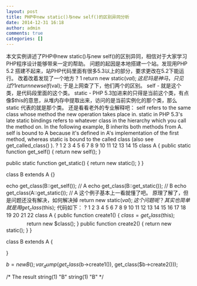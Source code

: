 ```yaml
---
layout: post
title: PHP中new static()与new self()的区别异同分析
date: 2014-12-31 16:18
author: admin
comments: true
categories: []
---
```

本文实例讲述了PHP中new static()与new self()的区别异同，相信对于大家学习PHP程序设计能够带来一定的帮助。
问题的起因是本地搭建一个站。发现用PHP 5.2 搭建不起来，站PHP代码里面有很多5.3以上的部分，要求更改在5.2下能运行。
改着改着发现了一个地方
?
1
return new static($val);
这尼玛是神马，只见过
?
1
return new self($val);
于是上网查了下，他们两个的区别。
self - 就是这个类，是代码段里面的这个类。
static - PHP 5.3加进来的只得是当前这个类，有点像$this的意思，从堆内存中提取出来，访问的是当前实例化的那个类，那么 static 代表的就是那个类。
还是看看老外的专业解释吧：
self refers to the same class whose method the new operation takes place in.
static in PHP 5.3's late static bindings refers to whatever class in the hierarchy which you call the method on.
In the following example, B inherits both methods from A. self is bound to A because it's defined in A's implementation of the first method, whereas static is bound to the called class (also see  get_called_class() ).
?
1
2
3
4
5
6
7
8
9
10
11
12
13
14
15
class A {
  public static function get_self() {
    return new self();
  }
 
  public static function get_static() {
    return new static();
  }
}
 
class B extends A {}
 
echo get_class(B::get_self()); // A
echo get_class(B::get_static()); // B
echo get_class(A::get_static()); // A
这个例子基本上一看就懂了吧。
原理了解了，但是问题还没有解决，如何解决掉 return new static($val); 这个问题呢？
其实也简单就是用 get_class($this); 代码如下：
?
1
2
3
4
5
6
7
8
9
10
11
12
13
14
15
16
17
18
19
20
21
22
class A {
  public function create1() {
    $class = get_class($this);
　　　　return new $class();
  }
  public function create2() {
    return new static();
  }
}
 
class B extends A {
 
}
 
$b = new B();
var_dump(get_class($b->create1()), get_class($b->create2()));
 
/*
The result 
string(1) "B"
string(1) "B"
*/

